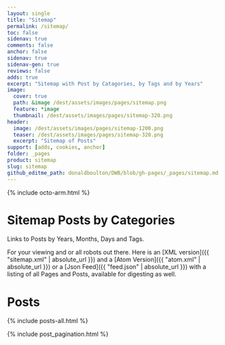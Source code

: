 ```yaml
---
layout: single
title: "Sitemap"
permalink: /sitemap/
toc: false
sidenav: true
comments: false
anchor: false
sidenav: true
sidenav-gen: true
reviews: false
adds: true
excerpt: "Sitemap with Post by Catagories, by Tags and by Years"
image:
  cover: true
  path: &image /dest/assets/images/pages/sitemap.png
  feature: *image
  thumbnail: /dest/assets/images/pages/sitemap-320.png
header:
  image: /dest/assets/images/pages/sitemap-1200.png
  teaser: /dest/assets/images/pages/sitemap-320.png
  excerpt: "Sitemap of Posts"
support: [adds, cookies, anchor]
folder: _pages
product: sitemap
slug: sitemap
github_editme_path: donaldboulton/DWB/blob/gh-pages/_pages/sitemap.md
---
```


{% include octo-arm.html %}

# Sitemap Posts by Categories

Links to Posts by Years, Months, Days and Tags.

For your viewing and or all robots out there. Here is an [XML version]({{ "sitemap.xml" | absolute_url }}) and a [Atom Version]({{ "atom.xml" | absolute_url }}) or a [Json Feed]({{ "feed.json" | absolute_url }}) with a listing of all Pages and Posts, available for digesting as well.

# Posts

{% include posts-all.html %}

{% include post_pagination.html %}